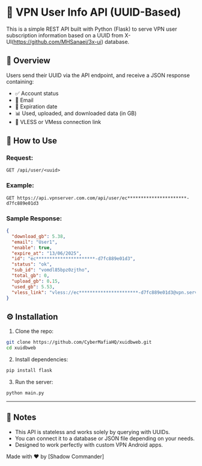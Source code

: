 # 🔐 VPN User Info API (UUID-Based)

This is a simple REST API built with Python (Flask) to serve VPN user subscription information based on a UUID from X-UI(https://github.com/MHSanaei/3x-ui) database.

## 📌 Overview

Users send their UUID via the API endpoint, and receive a JSON response containing:

- ✅ Account status
- 📩 Email
- 📅 Expiration date
- 📊 Used, uploaded, and downloaded data (in GB)
- 🔗 VLESS or VMess connection link

## 🚀 How to Use

### Request:

```
GET /api/user/<uuid>
```

### Example:

```
GET https://api.vpnserver.com.com/api/user/ec**********************-d7fc889e01d3
```

### Sample Response:

```json
{
  "download_gb": 5.38,
  "email": "User1",
  "enable": true,
  "expire_at": "13/06/2025",
  "id": "ec**********************-d7fc889e01d3",
  "status": "ok",
  "sub_id": "vomdl85bpz0zjtho",
  "total_gb": 0,
  "upload_gb": 0.15,
  "used_gb": 5.53,
  "vless_link": "vless://ec**********************-d7fc889e01d3@vpn.server.com:443?...#User1"
}
```

## ⚙️ Installation

1. Clone the repo:

```bash
git clone https://github.com/CyberMafiaHQ/xuidbweb.git
cd xuidbweb
```

2. Install dependencies:

```bash
pip install flask
```

3. Run the server:

```bash
python main.py
```

---

## 📝 Notes

- This API is stateless and works solely by querying with UUIDs.
- You can connect it to a database or JSON file depending on your needs.
- Designed to work perfectly with custom VPN Android apps.


Made with ❤️ by [Shadow Commander]
